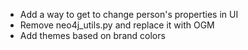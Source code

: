 - Add a way to get to change person's properties in UI
- Remove neo4j_utils.py and replace it with OGM
- Add themes based on brand colors